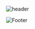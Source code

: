 
![header](https://capsule-render.vercel.app/api?type=Waving&section=header&color=0:74CDD1,100:7E38B7&fontColor=timeAuto&height=300&section=header&text=YUJEONG%20KO&fontSize=90)



![Footer](https://capsule-render.vercel.app/api?type=waving&color=timeAuto&height=200&section=footer)



<!-- 
이모지 : https://www.webfx.com/tools/emoji-cheat-sheet/ 
참고 : https://velog.io/@dot2__/Github-github-%ED%94%84%EB%A1%9C%ED%95%84-%EA%BE%B8%EB%AF%B8%EA%B8%B0
 -->
